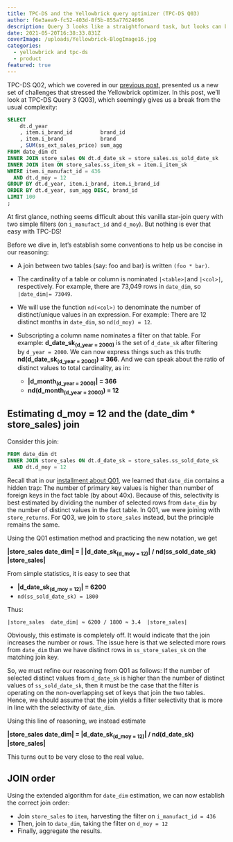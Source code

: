 ```yaml
---
title: TPC-DS and the Yellowbrick query optimizer (TPC-DS Q03)
author: f6e3aea9-fc52-403d-8f5b-855a77624696
description: Query 3 looks like a straightforward task, but looks can be deceiving
date: 2021-05-20T16:38:33.831Z
coverImage: /uploads/Yellowbrick-BlogImage16.jpg
categories:
  - yellowbrick and tpc-ds
  - product
featured: true
---
```

TPC-DS Q02, which we covered in our [previous post](https://www.yellowbrick.com/blog/tpc-ds-and-the-yellowbrick-query-optimizer-tpc-ds-q02/), presented us a new set of challenges that stressed the Yellowbrick optimizer. In this post, we’ll look at TPC-DS Query 3 (Q03), which seemingly gives us a break from the usual complexity:

```sql
SELECT
    dt.d_year
    , item.i_brand_id         brand_id
    , item.i_brand            brand
    , SUM(ss_ext_sales_price) sum_agg
FROM date_dim dt
INNER JOIN store_sales ON dt.d_date_sk = store_sales.ss_sold_date_sk
INNER JOIN item ON store_sales.ss_item_sk = item.i_item_sk
WHERE item.i_manufact_id = 436
  AND dt.d_moy = 12
GROUP BY dt.d_year, item.i_brand, item.i_brand_id
ORDER BY dt.d_year, sum_agg DESC, brand_id
LIMIT 100
;
```

At first glance, nothing seems difficult about this vanilla star-join query with two simple filters (on `i_manufact_id` and `d_moy`). But nothing is ever that easy with TPC-DS!

Before we dive in, let’s establish some conventions to help us be concise in our reasoning:

* A join between two tables (say: foo and bar) is written `(foo * bar)`.
* The cardinality of a table or column is nominated `|<table>|`and `|<col>|`, respectively. For example, there are 73,049 rows in `date_dim`, so `|date_dim|= 73049`.
* We will use the function `nd(<col>)` to denominate the number of distinct/unique values in an expression. For example: There are 12 distinct months in `date_dim`, so `nd(d_moy) = 12`.
* Subscripting a column name nominates a filter on that table. For example: **d_date_sk<sub>(d_year = 2000)</sub>** is the set of `d_date_sk` after filtering by `d_year = 2000`. We can now express things such as this truth: **nd(d_date_sk<sub>(d_year = 2000)</sub>) = 366**. And we can speak about the ratio of distinct values to total cardinality, as in:

  * **\|d_month<sub>(d_year = 2000)</sub>| = 366**
  * **nd(d_month<sub>(d_year = 2000)</sub>) = 12**

## Estimating d_moy = 12 and the (date_dim * store_sales) join

Consider this join:

```sql
FROM date_dim dt
INNER JOIN store_sales ON dt.d_date_sk = store_sales.ss_sold_date_sk
  AND dt.d_moy = 12
```

Recall that in our [installment about Q01](https://www.yellowbrick.com/blog/tpc-ds-and-the-yellowbrick-query-optimizer-tpc-ds-q01/), we learned that `date_dim` contains a hidden trap: The number of primary key values is higher than number of foreign keys in the fact table (by about 40x). Because of this, selectivity is best estimated by dividing the number of selected rows from `date_dim` by the number of distinct values in the fact table. In Q01, we were joining with `store_returns`. For Q03, we join to `store_sales` instead, but the principle remains the same.

Using the Q01 estimation method and practicing the new notation, we get

**\|store_sales  date_dim| = | |d_date_sk<sub>(d_moy = 12)</sub>| / nd(ss_sold_date_sk)  |store_sales|**

From simple statistics, it is easy to see that

* **\|d_date_sk<sub>(d_moy = 12)</sub>| = 6200**
* `nd(ss_sold_date_sk) = 1800`

Thus:

`|store_sales  date_dim| ≈ 6200 / 1800 ≈ 3.4  |store_sales|`

Obviously, this estimate is completely off. It would indicate that the join increases the number or rows. The issue here is that we selected more rows from `date_dim` than we have distinct rows in `ss_store_sales_sk` on the matching join key.

So, we must refine our reasoning from Q01 as follows: If the number of selected distinct values from `d_date_sk` is higher than the number of distinct values of `ss_sold_date_sk`, then it must be the case that the filter is operating on the non-overlapping set of keys that join the two tables. Hence, we should assume that the join yields a filter selectivity that is more in line with the selectivity of `date_dim`.

Using this line of reasoning, we instead estimate

**\|store_sales  date_dim| = |d_date_sk<sub>(d_moy = 12)</sub>| / nd(d_date_sk)  |store_sales|**

This turns out to be very close to the real value.

## JOIN order

Using the extended algorithm for `date_dim` estimation, we can now establish the correct join order:

* Join `store_sales` to `item`, harvesting the filter on `i_manufact_id = 436`
* Then, join to `date_dim`, taking the filter on `d_moy = 12`
* Finally, aggregate the results.
